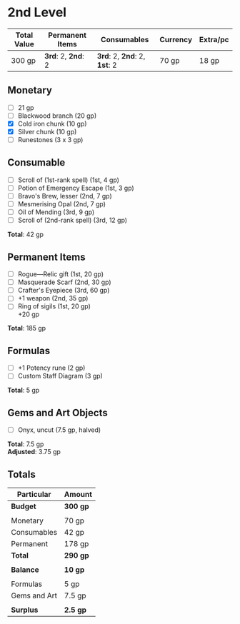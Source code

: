 # 2nd Level

| Total Value | Permanent Items        | Consumables                        | Currency | Extra/pc |
| ----------- | ---------------------- | ---------------------------------- | -------- | -------- |
| 300 gp      | **3rd**: 2, **2nd**: 2 | **3rd**: 2, **2nd**: 2, **1st**: 2 | 70 gp    | 18 gp    |

## Monetary

- [ ] 21 gp
- [ ] Blackwood branch (20 gp)
- [x] Cold iron chunk (10 gp)
- [x] Silver chunk (10 gp)
- [ ] Runestones (3 x 3 gp)

## Consumable

- [ ] Scroll of (1st-rank spell) (1st, 4 gp)
- [ ] Potion of Emergency Escape (1st, 3 gp)
- [ ] Bravo's Brew, lesser (2nd, 7 gp)
- [ ] Mesmerising Opal (2nd, 7 gp)
- [ ] Oil of Mending (3rd, 9 gp)
- [ ] Scroll of (2nd-rank spell) (3rd, 12 gp)

**Total**: 42 gp

## Permanent Items

- [ ] Rogue&mdash;Relic gift (1st, 20 gp)
- [ ] Masquerade Scarf (2nd, 30 gp)
- [ ] Crafter's Eyepiece (3rd, 60 gp)
- [ ] +1 weapon (2nd, 35 gp)
- [ ] Ring of sigils (1st, 20 gp)  
    +20 gp

**Total**: 185 gp

## Formulas

- [ ] +1 Potency rune (2 gp)
- [ ] Custom Staff Diagram (3 gp)

**Total**: 5 gp

## Gems and Art Objects

- [ ] Onyx, uncut (7.5 gp, halved)

**Total**: 7.5 gp  
**Adjusted**: 3.75 gp

## Totals

| Particular   | Amount     |
| ------------ | ---------- |
| **Budget**   | **300 gp** |
|              |            |
| Monetary     | 70 gp      |
| Consumables  | 42 gp      |
| Permanent    | 178 gp     |
| **Total**    | **290 gp** |
|              |            |
| **Balance**  | **10 gp**  |
|              |            |
| Formulas     | 5 gp       |
| Gems and Art | 7.5 gp     |
|              |            |
| **Surplus**  | **2.5 gp** |
